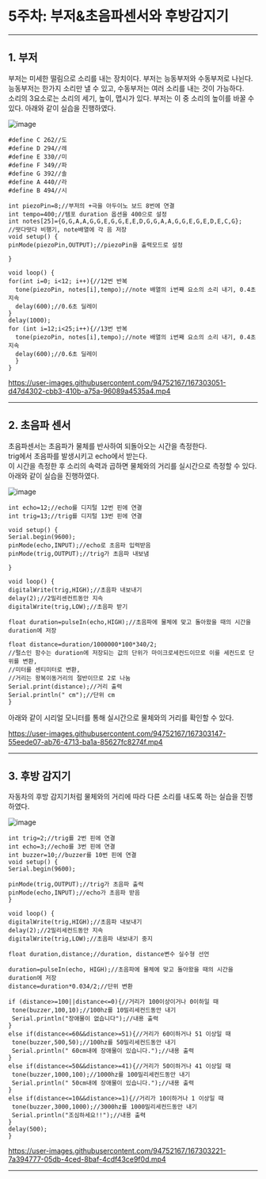 # 5주차: 부저&초음파센서와 후방감지기
---------
## 1. 부저
부저는 미세한 떨림으로 소리를 내는 장치이다. 부저는 능동부저와 수동부저로 나뉜다.    
능동부저는 한가지 소리만 낼 수 있고, 수동부저는 여러 소리를 내는 것이 가능하다.   
소리의 3요소로는 소리의 세기, 높이, 맵시가 있다. 부저는 이 중 소리의 높이를 바꿀 수 있다.
아래와 같이 실습을 진행하였다.   

![image](https://user-images.githubusercontent.com/94752167/167303021-8cea3afd-4730-42c2-8892-508435c951b6.png)
     
```
#define C 262//도
#define D 294//레
#define E 330//미
#define F 349//파
#define G 392//솔
#define A 440//라
#define B 494//시

int piezoPin=8;//부저의 +극을 아두이노 보드 8번에 연결
int tempo=400;//템포 duration 옵션을 400으로 설정
int notes[25]={G,G,A,A,G,G,E,G,G,E,E,D,G,G,A,A,G,G,E,G,E,D,E,C,G};
//떳다떳다 비행기, note배열에 각 음 저장
void setup() {
pinMode(piezoPin,OUTPUT);//piezoPin을 출력모드로 설정

}

void loop() {
for(int i=0; i<12; i++){//12번 반복
  tone(piezoPin, notes[i],tempo);//note 배열의 i번째 요소의 소리 내기, 0.4초 지속
  delay(600);//0.6초 딜레이
}
delay(1000);
for (int i=12;i<25;i++){//13번 반복
  tone(piezoPin, notes[i],tempo);//note 배열의 i번째 요소의 소리 내기, 0.4초 지속
  delay(600);//0.6초 딜레이
  }
}
```
    
  

https://user-images.githubusercontent.com/94752167/167303051-d47d4302-cbb3-410b-a75a-96089a4535a4.mp4

----------
## 2. 초음파 센서

초음파센서는 초음파가 물체를 반사하여 되돌아오는 시간을 측정한다.    
trig에서 초음파를 발생시키고 echo에서 받는다.   
이 시간을 측정한 후 소리의 속력과 곱하면 물체와의 거리를 실시간으로 측정할 수 있다.    
아래와 같이 실습을 진행하였다.    

![image](https://user-images.githubusercontent.com/94752167/167303110-c550eb50-682d-4480-84b9-0573666e180d.png)


```
int echo=12;//echo를 디지털 12번 핀에 연결
int trig=13;//trig를 디지털 13번 핀에 연결

void setup() {
Serial.begin(9600);
pinMode(echo,INPUT);//echo로 초음파 입력받음
pinMode(trig,OUTPUT);//trig가 초음파 내보냄

}

void loop() {
digitalWrite(trig,HIGH);//초음파 내보내기
delay(2);//2밀리센컨트동안 지속
digitalWrite(trig,LOW);//초음파 받기

float duration=pulseIn(echo,HIGH);//초음파에 물체에 맞고 돌아왔을 때의 시간을 duration에 저장

float distance=duration/1000000*100*340/2;
//펄스인 함수는 duration에 저장되는 값의 단위가 마이크로세컨드이므로 이를 세컨드로 단위를 변환,
//미터를 센티미터로 변환,
//거리는 왕복이동거리의 절반이므로 2로 나눔
Serial.print(distance);//거리 출력
Serial.println(" cm");//단위 cm
}
```

아래와 같이 시리얼 모니터를 통해 실시간으로 물체와의 거리를 확인할 수 있다.   


https://user-images.githubusercontent.com/94752167/167303147-55eede07-ab76-4713-ba1a-85627fc8274f.mp4


-----
## 3. 후방 감지기
자동차의 후방 감지기처럼 물체와의 거리에 따라 다른 소리를 내도록 하는 실습을 진행하였다.    

![image](https://user-images.githubusercontent.com/94752167/167303198-5fb9dcaa-0e94-4516-bdde-9bb9419b21a2.png)


 ```
 int trig=2;//trig를 2번 핀에 연결
int echo=3;//echo를 3번 핀에 연결
int buzzer=10;//buzzer를 10번 핀에 연결
void setup() {
 Serial.begin(9600);

 pinMode(trig,OUTPUT);//trig가 초음파 출력
 pinMode(echo,INPUT);//echo가 초음파 받음
}

void loop() {
 digitalWrite(trig,HIGH);//초음파 내보내기
 delay(2);//2밀리세컨드동안 지속
 digitalWrite(trig,LOW);//초음파 내보내기 중지

 float duration,distance;//duration, distance변수 실수형 선언

 duration=pulseIn(echo, HIGH);//초음파에 물체에 맞고 돌아왔을 때의 시간을 duration에 저장
 distance=duration*0.034/2;//단위 변환

 if (distance>=100||distance<=0){//거리가 100이상이거나 0이하일 때
  tone(buzzer,100,10);//100hz를 10밀리세컨드동안 내기
  Serial.println("장애물이 없습니다");//내용 출력
 }
 else if(distance<=60&&distance>=51){//거리가 60이하거나 51 이상일 때
  tone(buzzer,500,50);//100hz를 50밀리세컨드동안 내기
  Serial.println(" 60cm내에 장애물이 있습니다.");//내용 출력
 }
else if(distance<=50&&distance>=41){//거리가 50이하거나 41 이상일 때
  tone(buzzer,1000,100);//1000hz를 100밀리세컨드동안 내기
  Serial.println(" 50cm내에 장애물이 있습니다.");//내용 출력
 }
 else if(distance<=10&&distance>=1){//거리가 10이하거나 1 이상일 때
  tone(buzzer,3000,1000);//3000hz를 1000밀리세컨드동안 내기
  Serial.println("조심하세요!!");//내용 출력
 }
delay(500);
}
```



https://user-images.githubusercontent.com/94752167/167303221-7a394777-05db-4ced-8baf-4cdf43ce9f0d.mp4


-----
